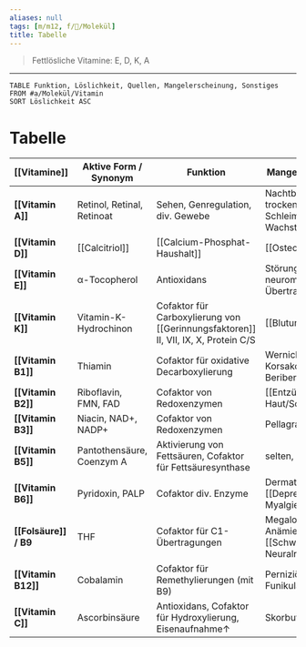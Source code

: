 ```yaml
---
aliases: null
tags: [m/m12, f/🧪/Molekül]
title: Tabelle
---
```

> Fettlösliche Vitamine: E, D, K, A
---
```dataview
TABLE Funktion, Löslichkeit, Quellen, Mangelerscheinung, Sonstiges
FROM #a/Molekül/Vitamin 
SORT Löslichkeit ASC
```

# Tabelle
| [[Vitamine]]          | Aktive Form / Synonym      | Funktion                                                                           | Mangelerscheinung                                         |
| --------------------- | -------------------------- | ---------------------------------------------------------------------------------- | --------------------------------------------------------- |
| **[[Vitamin A]]**     | Retinol, Retinal, Retinoat | Sehen, Genregulation, div. Gewebe                                                  | Nachtblindheit, trockene Schleimhäute, Wachstumgsstörung  |
| **[[Vitamin D]]**     | [[Calcitriol]]             | [[Calcium-Phosphat-Haushalt]]                                                      | [[Osteomalazie]]                                          |
| **[[Vitamin E]]**     | α-Tocopherol               | Antioxidans                                                                        | Störung neuromuskuläre Übertragung                        |
| **[[Vitamin K]]**     | Vitamin-K-Hydrochinon      | Cofaktor für Carboxylierung von [[Gerinnungsfaktoren]] II, VII, IX, X, Protein C/S | [[Blutungsneigung]]                                       |
| **[[Vitamin B1]]**    | Thiamin                    | Cofaktor für oxidative Decarboxylierung                                            | Wernicke-Korsakow-Syndrom, Beriberi-Krankheit             |
| **[[Vitamin B2]]**    | Riboflavin, FMN, FAD       | Cofaktor von Redoxenzymen                                                          | [[Entzündung]] von Haut/Schleimhaut                       |
| **[[Vitamin B3]]**    | Niacin, NAD+, NADP+        | Cofaktor von Redoxenzymen                                                          | Pellagra                                                  |
| **[[Vitamin B5]]**    | Pantothensäure, Coenzym A  | Aktivierung von Fettsäuren, Cofaktor für Fettsäuresynthase                         | selten, unspezifisch                                      |
| **[[Vitamin B6]]**    | Pyridoxin, PALP            | Cofaktor div. Enzyme                                                               | Dermatitis, [[Depression]], Myalgie                       |
| **[[Folsäure]] / B9** | THF                        | Cofaktor für C1-Übertragungen                                                      | Megaloblastäre Anämie, [[Schwangerschaft]]: Neuralrohrdefekte |
| **[[Vitamin B12]]**   | Cobalamin                  | Cofaktor für Remethylierungen (mit B9)                                             | Perniziöse Anämie, Funikuläre Myelose                     |
| **[[Vitamin C]]**     | Ascorbinsäure              | Antioxidans, Cofaktor für Hydroxylierung, Eisenaufnahme↑                           | Skorbut                                                          |